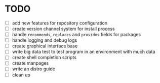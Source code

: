 # TODO

- [ ] add new features for repository configuration
- [ ] create version channel system for install process
- [ ] handle `recommends`, `replaces` and `provides` fields for packages
- [ ] handle logging and debug logs
- [ ] create graphical interface base
- [ ] write big data test to test program in an environment with much data
- [ ] create shell completion scripts
- [ ] create manpages
- [ ] write an distro guide
- [ ] clean up
